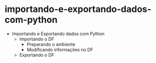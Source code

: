 # importando-e-exportando-dados-com-python

<ul>
 	<li>Importando e Exportando dados com Python
<ul>
 	<li>Importando o DF
<ul>
 	<li>Preparando o ambiente</li>
 	<li>Modificando informações no DF</li>
</ul>
</li>
 	<li>Exportando o DF</li>
</ul>
</li>
</ul>
